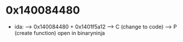 # 0x140084480
- ida: --> 0x140084480 + 0x1401f5a12  --> C (change to code) --> P (create function)
open in binaryninja
